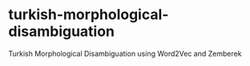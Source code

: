 # turkish-morphological-disambiguation
Turkish Morphological Disambiguation using Word2Vec and Zemberek
